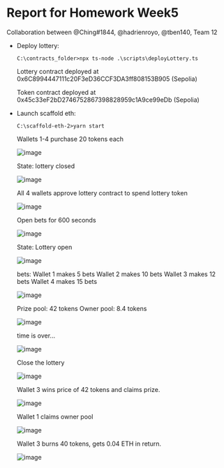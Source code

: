 # Report for Homework Week5

Collaboration between @Ching#1844, @hadrienroyo, @tben140, Team 12

* Deploy lottery:
  ```
  C:\contracts_folder>npx ts-node .\scripts\deployLottery.ts
  ```

  Lottery contract deployed at 0x6C8994447111c20F3eD36CCF3DA3ff808153B905 (Sepolia)

  Token contract deployed at 0x45c33eF2bD2746752867398828959c1A9ce99eDb (Sepolia)
  
* Launch scaffold eth:
  ```
  C:\scaffold-eth-2>yarn start
  ```

  Wallets 1-4 purchase 20 tokens each
  
  ![image](https://github.com/BigBangInfinity/Encode_SolidityBootcamp_Homework/assets/37957341/b86a2f91-7ccd-4f3d-a03d-7e7a130bedb4)

  State: lottery closed

  ![image](https://github.com/BigBangInfinity/Encode_SolidityBootcamp_Homework/assets/37957341/ea409471-1431-4ed7-9953-22c91691c465)

  All 4 wallets approve lottery contract to spend lottery token

  ![image](https://github.com/BigBangInfinity/Encode_SolidityBootcamp_Homework/assets/37957341/cf6d0bf2-2581-476f-aa94-69aa73a7dff4)

  Open bets for 600 seconds

  ![image](https://github.com/BigBangInfinity/Encode_SolidityBootcamp_Homework/assets/37957341/057ca2cb-b624-4f23-a5ec-ed2422e87d86)

  State: Lottery open

  ![image](https://github.com/BigBangInfinity/Encode_SolidityBootcamp_Homework/assets/37957341/f913b26f-5cdc-47dc-aeec-e5cb9a4f57bd)

  bets:
  Wallet 1 makes 5 bets
  Wallet 2 makes 10 bets
  Wallet 3 makes 12 bets
  Wallet 4 makes 15 bets
  
  ![image](https://github.com/BigBangInfinity/Encode_SolidityBootcamp_Homework/assets/37957341/cab052ff-97f9-41e0-a43f-a8c55780202c)

  Prize pool: 42 tokens
  Owner pool: 8.4 tokens

  ![image](https://github.com/BigBangInfinity/Encode_SolidityBootcamp_Homework/assets/37957341/a8de7cce-3c61-4126-b5b9-4c3a7ddf4d55)

  time is over...

  ![image](https://github.com/BigBangInfinity/Encode_SolidityBootcamp_Homework/assets/37957341/1c2b8ffd-9607-4ff8-a96f-93ed2f7ccbfd)

  Close the lottery

  ![image](https://github.com/BigBangInfinity/Encode_SolidityBootcamp_Homework/assets/37957341/87fa879d-2add-4616-bade-23d77782950e)

  Wallet 3 wins price of 42 tokens and claims prize.

  ![image](https://github.com/BigBangInfinity/Encode_SolidityBootcamp_Homework/assets/37957341/7b3fcf11-d0ed-4201-b3c8-0e9f36d1de00)


  Wallet 1 claims owner pool

  ![image](https://github.com/BigBangInfinity/Encode_SolidityBootcamp_Homework/assets/37957341/04369bd9-306a-42fa-8203-119c5a1de4c7)

  Wallet 3 burns 40 tokens, gets 0.04 ETH in return.

  ![image](https://github.com/BigBangInfinity/Encode_SolidityBootcamp_Homework/assets/37957341/a679e7cc-c280-4e5b-ab14-41afd5f78662)
